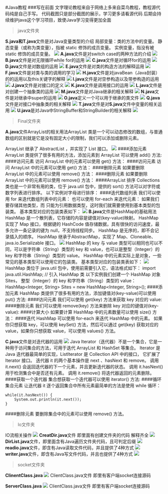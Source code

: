 #Java教程
###写在前面
文字理论教程来自于网络上多来自菜鸟教程，教程源代码纯是自己手写。
代码截图只是部分截图的展示，学习更多请看源代码
后期会持续维护java这个学习项目，致使Java学习变得更加全面
>java文件夹

**S.java和T.java**文件是对Java变量类型的介绍
局部变量：类的方法中的变量。
静态变量（或称为类变量），指被 static 修饰的成员变量。
实例变量，指没有被 static 修饰的成员变量。
![](Java/T.png)
**A.java**文件是对switch case的两种方法的介绍
![](Java/A.png)
**B.java**文件是对无限循环while for的运用
![](java/B.png)
**C.java**文件是对循环for的运用
![](java/C.png)
**D.java**文件是对数组的运用
![](java/D.png)
**E.java**文件是对类的构造方法的解释运用
![](java/E.png)
**F.java**文件是对类与类的调用的学习
![](java/F.png)
**H.java**文件是对javaBean（Java封装）的的运用以及this关键字的解释
![](java/H.png)
**I.java**文件是对空参构造以及带参构造的运用
![](java/I.png)
**J.java**文件是对接口的定义
![](java/J.png)
**K.java**文件是调用接口的运用
![](java/K.png)
**L.java**文件是对创建一个抽象类的运用
![](java/L.png)
**M.java**文件是对Java继承的相关解释
![](java/M.png)
**N.java**文件是对继承中super的运用
![](java/N.png)
**O.java**定义一个可以用于继承的类文件
![](java/O.png)
**Q.java**文件是对接口中抽象类的相关解释
![](java/Q.png)
**T.java**文件是对**S.java**文件中变量的相关运用
![](java/T.png)
**U.java**是对Java中StringBuffer和StringBuilder的相关解释
![](java/U.png)

>Final文件夹

**A.java**文件ArrayList的相关用法ArrayList 类是一个可以动态修改的数组，与普通数组的区别就是它是没有固定大小的限制，我们可以添加或删除元素。

ArrayList 继承了 AbstractList ，并实现了 List 接口。
![](Final/ArrayList.png)
####添加元素
ArrayList 类提供了很多有用的方法，添加元素到 ArrayList 可以使用 add() 方法:
####访问元素
访问 ArrayList 中的元素可以使用 get() 方法：
####访问元素
访问 ArrayList 中的元素可以使用 get() 方法：
####删除元素
如果要删除 ArrayList 中的元素可以使用 remove() 方法：
####删除元素
如果要删除 ArrayList 中的元素可以使用 remove() 方法：
####ArrayList 排序
Collections 类也是一个非常有用的类，位于 java.util 包中，提供的 sort() 方法可以对字符或数字列表进行排序。
以下实例对字母进行排序：
####迭代数组列表
我们可以使用 for 来迭代数组列表中的元素：
也可以使用 for-each 来迭代元素：
如果我们要存储其他类型，而 <E> 只能为引用数据类型，这时我们就需要使用到基本类型的包装类。
基本类型对应的包装类表如下：
![](Final/data_1.png)
**B.java**文件是HashMap的基础用法
HashMap 是一个散列表，它存储的内容是键值对(key-value)映射。
HashMap 实现了 Map 接口，根据键的 HashCode 值存储数据，具有很快的访问速度，最多允许一条记录的键为 null，不支持线程同步。
HashMap 是无序的，即不会记录插入的顺序。
HashMap 继承于AbstractMap，实现了 Map、Cloneable、java.io.Serializable 接口。
![](Final/hashmap.png)
HashMap 的 key 与 value 类型可以相同也可以不同，可以是字符串（String）类型的 key 和 value，也可以是整型（Integer）的 key 和字符串（String）类型的 value。
HashMap 中的元素实际上是对象，一些常见的基本类型可以使用它的包装类。
基本类型对应的包装类表如下：
![](Final/data_1.png)
HashMap 类位于 java.util 包中，使用前需要引入它，语法格式如下：
import java.util.HashMap; // 引入 HashMap 类
以下实例我们创建一个 HashMap 对象 Sites， 整型（Integer）的 key 和字符串（String）类型的 value：
HashMap<Integer, String> Sites = new HashMap<Integer, String>();
####添加元素
HashMap 类提供了很多有用的方法，添加键值对(key-value)可以使用 put() 方法:
####访问元素
我们可以使用 get(key) 方法来获取 key 对应的 value:
####删除元素
我们可以使用 remove(key) 方法来删除 key 对应的键值对(key-value):
####计算大小
如果要计算 HashMap 中的元素数量可以使用 size() 方法：
####迭代 HashMap
可以使用 for-each 来迭代 HashMap 中的元素。
如果你只想获取 key，可以使用 keySet() 方法，然后可以通过 get(key) 获取对应的 value，如果你只想获取 value，可以使用 values() 方法。

**C.java**文件是对迭代器的运用
![](Final/Iterator.jpg)
Java Iterator（迭代器）不是一个集合，它是一种用于访问集合的方法，可用于迭代 ArrayList 和 HashSet 等集合。
Iterator 是 Java 迭代器最简单的实现，ListIterator 是 Collection API 中的接口， 它扩展了 Iterator 接口。
迭代器 it 的两个基本操作是 next 、hasNext 和 remove。
调用 it.next() 会返回迭代器的下一个元素，并且更新迭代器的状态。
调用 it.hasNext() 用于检测集合中是否还有元素。
调用 it.remove() 将迭代器返回的元素删除。
####获取一个迭代器
集合想获取一个迭代器可以使用 iterator() 方法:
####循环集合元素
让迭代器 it 逐个返回集合中所有元素最简单的方法是使用 while 循环：
```
while(it.hasNext()) {
    System.out.println(it.next());
}
```
####删除元素
要删除集合中的元素可以使用 remove() 方法。

>Io文件夹

IO流相关操作
![](Io/iostream.png)
**CreatDir.java**文件 即里面有创建文件夹的代码 解释齐全
![](Io/CreatDir.png)
**DirList.java**文件，即里面含有Java遍历文件夹代码，且可判定后缀
![](Io/DirList.png)
**readio.java**文件，即含有Java读取文件代码，并且提供了4种方式
![](Io/readio.png)
**writer.java**文件，即含有Java写文件代码，并且也提供了4种方式
![](Io/writer.png)


>socket文件夹

**ClinentClass.java**
![](socket/ClientClass.png)
ClientClass.java文件 即里有客户端socket连接源码 

**ServerClass.java**
![](socket/ServerClass.png)
ClientClass.java文件 即里有客户端socket连接源码 
